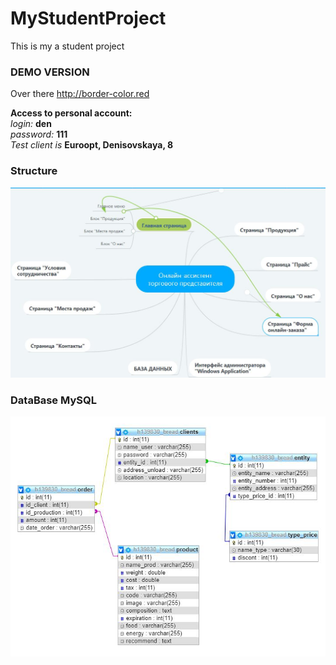 # MyStudentProject 
This is my a student project

### DEMO VERSION
Over there http://border-color.red

**Access to personal account:**   
*login:* **den**  
*password:* **111**  
*Test client is* **Euroopt, Denisovskaya, 8**  

### Structure
![Structure of project](https://github.com/via-shcherba/MyStudentProject/blob/master/img/structure.jpg)

### DataBase MySQL
![Screen DataBase](https://github.com/via-shcherba/MyStudentProject/blob/master/img/screen_database.jpg)
